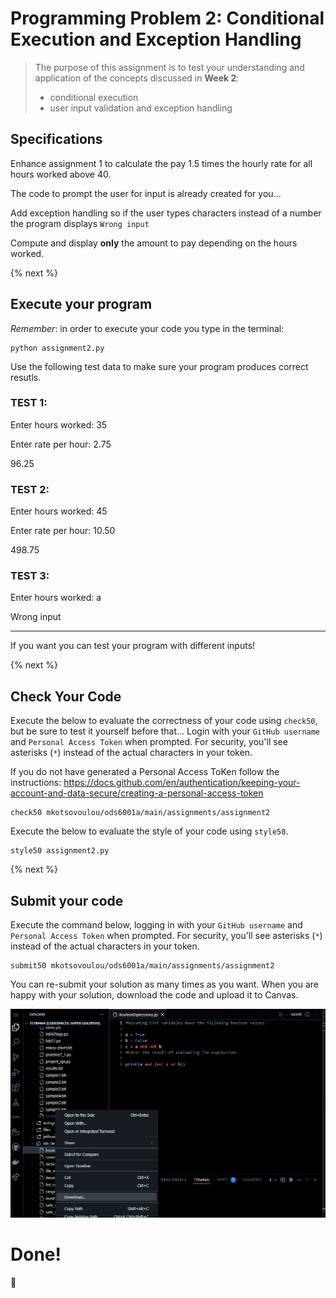 # Programming Problem 2: Conditional Execution and Exception Handling

> The purpose of this assignment is to test your understanding and application of the concepts discussed in **Week 2**:
>
> - conditional execution
> - user input validation and exception handling

## Specifications

Enhance assignment 1 to calculate the pay 1.5 times the hourly rate for all hours worked above 40. 

The code to prompt the user for input is already created for you...

Add exception handling so if the user types characters instead of a number the program displays `Wrong input`

Compute and display **only** the amount to pay depending on the hours worked.

{% next %}

## Execute your program 

*Remember*: in order to execute your code you type in the terminal:

```
python assignment2.py
```

Use the following test data to make sure your program produces correct resutls.

### TEST 1:

Enter hours worked: 35

Enter rate per hour: 2.75

96.25


### TEST 2:

Enter hours worked: 45

Enter rate per hour: 10.50

498.75



### TEST 3:

Enter hours worked: a

Wrong input

----------------------------------------------------------------
If you want you can test your program with different inputs!

{% next %}

## Check Your Code

Execute the below to evaluate the correctness of your code using `check50`, but be sure to test it yourself before that...
Login with your `GitHub username` and `Personal Access Token` when prompted. For security, you'll see asterisks (`*`) instead of the actual characters in your token. 

If you do not have generated a Personal Access ToKen follow the instructions: 
https://docs.github.com/en/authentication/keeping-your-account-and-data-secure/creating-a-personal-access-token

```
check50 mkotsovoulou/ods6001a/main/assignments/assignment2
```

Execute the below to evaluate the style of your code using `style50`.

```
style50 assignment2.py
```

{% next %}

## Submit your code

Execute the command below, logging in with your `GitHub username` and `Personal Access Token` when prompted. For security, you'll see asterisks (`*`) instead of the actual characters in your token. 

```
submit50 mkotsovoulou/ods6001a/main/assignments/assignment2
```

You can re-submit your solution as many times as you want.
When you are happy with your solution, download the code and upload it to Canvas.

![Image of download](download.png)

# Done!
:tada: